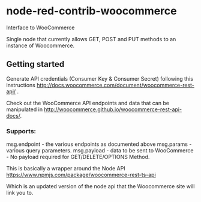 # node-red-contrib-woocommerce
 Interface to WooCommerce

Single node that currently allows GET, POST and PUT methods to an instance of Woocommerce.  

## Getting started
Generate API credentials (Consumer Key & Consumer Secret) following this instructions http://docs.woocommerce.com/document/woocommerce-rest-api/ .

Check out the WooCommerce API endpoints and data that can be manipulated in http://woocommerce.github.io/woocommerce-rest-api-docs/.

### Supports:

msg.endpoint - the various endpoints as documented above
msg.params - various query parameters.
msg.payload - data to be sent to WooCommerce - No payload required for GET/DELETE/OPTIONS Method.

This is basically a wrapper around the Node API
https://www.npmjs.com/package/woocommerce-rest-ts-api

Which is an updated version of the node api that the Woocommerce site will link you to.


